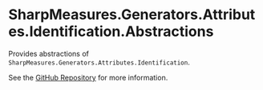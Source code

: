 # SharpMeasures.Generators.Attributes.Identification.Abstractions

Provides abstractions of `SharpMeasures.Generators.Attributes.Identification`.

See the [GitHub Repository](https://github.com/SharpMeasures/sharp-measures-generators) for more information.